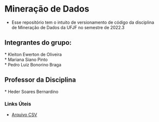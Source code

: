 # Mineração de Dados

* Esse repositório tem o intuito de versionamento de código da disciplina de Mineração de Dados da UFJF no semestre de 2022.3

## Integrantes do grupo:

\* Kleiton Ewerton de Oliveira <br>
\* Mariana Siano Pinto <br>
\* Pedro Luiz Bonorino Braga <br>

## Professor da Disciplina

\* Heder Soares Bernardino

### Links Úteis

* [Arquivo CSV](https://drive.google.com/drive/folders/1InY1bUXG649WjIfm7rs8odEP90oqnh6X?usp=sharing)